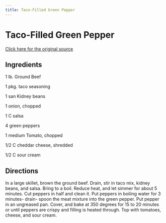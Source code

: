 ```yaml
---
title: Taco-Filled Green Pepper
---
```


<head>
<meta charset="UTF-8">
</head>
<h1>Taco-Filled Green Pepper</h1>
<a href="http://www.cookbooks.com/Recipe-Details.aspx?id=39004/">Click here for the original source</a>
<h2>Ingredients</h2>
<p></p>
<p>1 lb. Ground Beef</p>
<p> </p>
<p>1 pkg. taco seasoning</p>
<p> </p>
<p>1 san Kidney beans</p>
<p> </p>
<p>1 onion, chopped</p>
<p> </p>
<p>1 C salsa</p>
<p> </p>
<p>4 green peppers</p>
<p> </p>
<p>1 medium Tomato, chopped</p>
<p> </p>
<p>1/2 C cheddar cheese, shredded</p>
<p> </p>
<p>1/2 C sour cream</p>
<p></p>
<h2>Directions</h2>

<p></p>
<p>In a large skillet, brown the ground beef. Drain, stir in taco mix, kidney beans, and salsa. Bring to a boil. Reduce heat, and let simmer for about 5 minutes. Cut peppers in half and clean it. Put peppers in boiling water for 3 minutes- drain- spoon the meat mixture into the green pepper. Put pepper in an ungreased pan. Cover, and bake at 350 degrees for 15 to 20 minutes or until peppers are crispy and filling is heated through. Top with tomatoes, cheese, and sour cream.</p>
<p></p>
